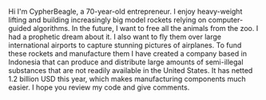 Hi I'm CypherBeagle, a 70-year-old entrepreneur. I enjoy heavy-weight lifting and building increasingly big model rockets relying on computer-guided algorithms. In the future, I want to free all the animals from the zoo. I had a prophetic dream about it. I also want to fly them over large international airports to capture stunning pictures of airplanes. To fund these rockets and manufacture them I have created a company based in Indonesia that can produce and distribute large amounts of semi-illegal substances that are not readily available in the United States. It has netted 1.2 billion USD this year, which makes manufacturing components much easier. I hope you review my code and give comments.

<!---
CypherBeagle/CypherBeagle is a ✨ special ✨ repository because its `README.md` (this file) appears on your GitHub profile.
You can click the Preview link to take a look at your changes.
--->
